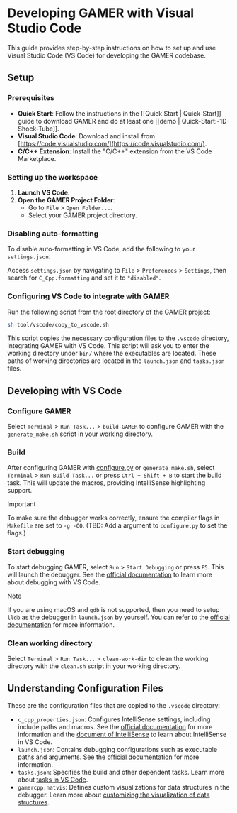 # Developing GAMER with Visual Studio Code

This guide provides step-by-step instructions on how to set up and use Visual Studio Code (VS Code) for developing the GAMER codebase.

## Setup

### Prerequisites

- **Quick Start**: Follow the instructions in the [[Quick Start | Quick-Start]] guide to download GAMER and do at least one [[demo | Quick-Start:-1D-Shock-Tube]].
- **Visual Studio Code**: Download and install from [https://code.visualstudio.com/](https://code.visualstudio.com/).
- **C/C++ Extension**: Install the "C/C++" extension from the VS Code Marketplace.

### Setting up the workspace

1. **Launch VS Code**.
2. **Open the GAMER Project Folder**:
   - Go to `File` > `Open Folder...`.
   - Select your GAMER project directory.

### Disabling auto-formatting

To disable auto-formatting in VS Code, add the following to your `settings.json`:

Access `settings.json` by navigating to `File` > `Preferences` > `Settings`, then search for `C_Cpp.formatting` and set it to `"disabled"`.

### Configuring VS Code to integrate with GAMER

Run the following script from the root directory of the GAMER project:
```bash
sh tool/vscode/copy_to_vscode.sh
```
This script copies the necessary configuration files to the `.vscode` directory, integrating GAMER with VS Code. This script will ask you to enter the working directory under `bin/` where the executables are located. These paths of working directories are located in the `launch.json` and `tasks.json` files.

## Developing with VS Code

### Configure GAMER

Select `Terminal` > `Run Task...` > `build-GAMER` to configure GAMER with the `generate_make.sh` script in your working directory.

### Build

After configuring GAMER with [configure.py](https://github.com/gamer-project/gamer/wiki/Installation%3A-Configure.py) or `generate_make.sh`, select `Terminal` > `Run Build Task...` or press `Ctrl + Shift + B` to start the build task. This will update the macros, providing IntelliSense highlighting support.

> [!IMPORTANT]  
> To make sure the debugger works correctly, ensure the compiler flags in `Makefile` are set to `-g -O0`. (TBD: Add a argument to `configure.py` to set the flags.)

### Start debugging

To start debugging GAMER, select `Run` > `Start Debugging` or press `F5`. This will launch the debugger. See the [official documentation](https://code.visualstudio.com/docs/editor/debugging) to learn more about debugging with VS Code.

> [!NOTE]  
> If you are using macOS and `gdb` is not supported, then you need to setup `lldb` as the debugger in `launch.json` by yourself. You can refer to the [official documentation](https://code.visualstudio.com/docs/cpp/launch-json-reference) for more information.

### Clean working directory

Select `Terminal` > `Run Task...` > `clean-work-dir` to clean the working directory with the `clean.sh` script in your working directory.

## Understanding Configuration Files

These are the configuration files that are copied to the `.vscode` directory:
- `c_cpp_properties.json`: Configures IntelliSense settings, including include paths and macros. See the [official documentation](https://code.visualstudio.com/docs/cpp/c-cpp-properties-schema-reference) for more information and the [document of IntelliSense](https://code.visualstudio.com/docs/editor/intellisense) to learn about IntelliSense in VS Code.
- `launch.json`: Contains debugging configurations such as executable paths and arguments. See the [official documentation](https://code.visualstudio.com/docs/cpp/launch-json-reference) for more information.
- `tasks.json`: Specifies the build and other dependent tasks. Learn more about [tasks in VS Code](https://code.visualstudio.com/docs/editor/tasks).
- `gamercpp.natvis`: Defines custom visualizations for data structures in the debugger. Learn more about [customizing the visualization of data structures](https://learn.microsoft.com/en-us/visualstudio/debugger/create-custom-views-of-native-objects?view=vs-2022).
